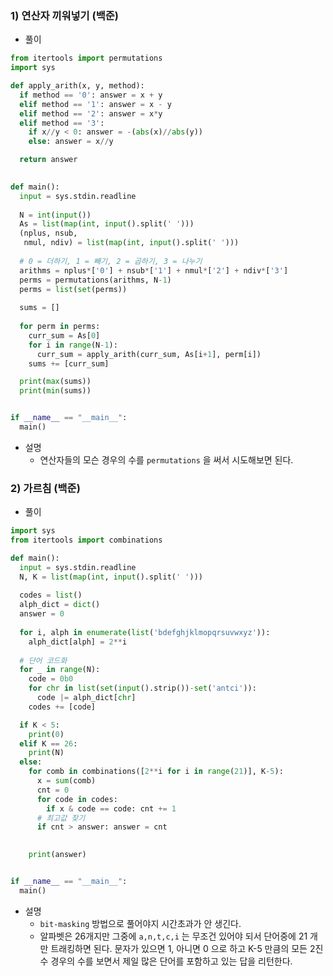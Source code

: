 
### 1) 연산자 끼워넣기 (백준)
- 풀이
```python
from itertools import permutations
import sys

def apply_arith(x, y, method):
  if method == '0': answer = x + y
  elif method == '1': answer = x - y
  elif method == '2': answer = x*y
  elif method == '3':
    if x//y < 0: answer = -(abs(x)//abs(y))
    else: answer = x//y

  return answer

  
def main():
  input = sys.stdin.readline
  
  N = int(input())
  As = list(map(int, input().split(' ')))
  (nplus, nsub,
   nmul, ndiv) = list(map(int, input().split(' ')))
  
  # 0 = 더하기, 1 = 빼기, 2 = 곱하기, 3 = 나누기
  arithms = nplus*['0'] + nsub*['1'] + nmul*['2'] + ndiv*['3']
  perms = permutations(arithms, N-1)
  perms = list(set(perms))
  
  sums = []
  
  for perm in perms:
    curr_sum = As[0]
    for i in range(N-1): 
      curr_sum = apply_arith(curr_sum, As[i+1], perm[i])
    sums += [curr_sum]

  print(max(sums))
  print(min(sums))


if __name__ == "__main__":
  main()
  ```
- 설명
  * 연산자들의 모슨 경우의 수를 `permutations` 을 써서 시도해보면 된다.

### 2) 가르침 (백준)
- 풀이
```python
import sys
from itertools import combinations

def main():
  input = sys.stdin.readline
  N, K = list(map(int, input().split(' ')))
  
  codes = list()
  alph_dict = dict()
  answer = 0
  
  for i, alph in enumerate(list('bdefghjklmopqrsuvwxyz')):    
    alph_dict[alph] = 2**i
    
  # 단어 코드화
  for _ in range(N):
    code = 0b0
    for chr in list(set(input().strip())-set('antci')):
      code |= alph_dict[chr]
    codes += [code]

  if K < 5:
    print(0)
  elif K == 26:
    print(N)
  else:
    for comb in combinations([2**i for i in range(21)], K-5):
      x = sum(comb)
      cnt = 0
      for code in codes:
        if x & code == code: cnt += 1
      # 최고값 찾기
      if cnt > answer: answer = cnt

          
    print(answer)        


if __name__ == "__main__":
  main()
```
- 설명
  * `bit-masking` 방법으로 풀어야지 시간초과가 안 생긴다.
  * 알파벳은 26개지만 그중에 `a,n,t,c,i` 는 무조건 있어야 되서 단어중에 21 개만 트래킹하면 된다. 문자가 있으면 1, 아니면 0 으로 하고 K-5 만큼의 모든 2진수 경우의 수를 보면서 제일 많은 단어를 포함하고 있는 답을 리턴한다.    
